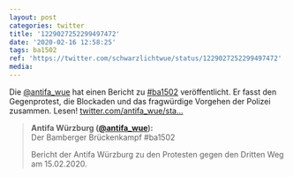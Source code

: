 ```yaml
---
layout: post
categories: twitter
title: '1229027252299497472'
date: '2020-02-16 12:58:25'
tags: ba1502
ref: 'https://twitter.com/schwarzlichtwue/status/1229027252299497472'
media:
---
```

Die [@antifa_wue](https://twitter.com/antifa_wue) hat einen Bericht zu [#ba1502](/t/ba1502) veröffentlicht. Er fasst den Gegenprotest, die Blockaden und das fragwürdige Vorgehen der Polizei zusammen. Lesen! [twitter.com/antifa_wue/sta…](https://twitter.com/antifa_wue/status/1229024914004467714) 


> <b>Antifa Würzburg ([@antifa_wue](https://twitter.com/antifa_wue)):</b>  
>Der Bamberger Brückenkampf #ba1502  
>  
>  
>  
>Bericht der Antifa Würzburg zu den Protesten gegen den Dritten Weg am 15.02.2020.    
>  
>  

